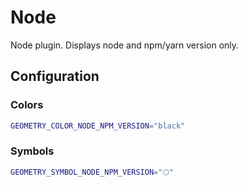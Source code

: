 # Node

Node plugin. Displays node and npm/yarn version only.

## Configuration

### Colors

```sh
GEOMETRY_COLOR_NODE_NPM_VERSION="black"
```


### Symbols

```sh
GEOMETRY_SYMBOL_NODE_NPM_VERSION="⬡"
```

